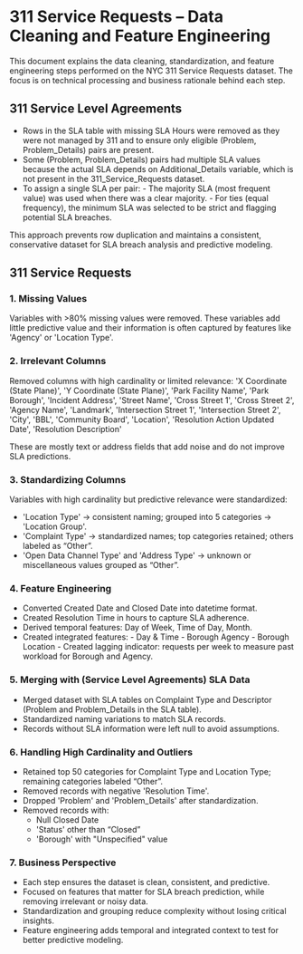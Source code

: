 # 311 Service Requests – Data Cleaning and Feature Engineering
This document explains the data cleaning, standardization, and feature engineering steps performed on the NYC 311 Service Requests dataset. The focus is on technical processing and business rationale behind each step.

## 311 Service Level Agreements 
- Rows in the SLA table with missing SLA Hours were removed as they were not managed by 311 and to ensure only eligible (Problem, Problem_Details) pairs are present.
- Some (Problem, Problem_Details) pairs had multiple SLA values because the actual SLA depends on Additional_Details variable, which is not present in the 311_Service_Requests dataset.
- To assign a single SLA per pair:
      - The majority SLA (most frequent value) was used when there was a clear majority.
      - For ties (equal frequency), the minimum SLA was selected to be strict and flagging potential SLA breaches.

This approach prevents row duplication and maintains a consistent, conservative dataset for SLA breach analysis and predictive modeling.

## 311 Service Requests
### 1. Missing Values
Variables with >80% missing values were removed. These variables add little predictive value and their information is often captured by features like 'Agency' or 'Location Type'.

### 2. Irrelevant Columns
Removed columns with high cardinality or limited relevance:
'X Coordinate (State Plane)', 'Y Coordinate (State Plane)', 'Park Facility Name', 'Park Borough', 'Incident Address', 'Street Name', 'Cross Street 1', 'Cross Street 2', 'Agency Name', 'Landmark', 'Intersection Street 1', 'Intersection Street 2', 'City', 'BBL', 'Community Board', 'Location', 'Resolution Action Updated Date', 'Resolution Description'

These are mostly text or address fields that add noise and do not improve SLA predictions.

### 3. Standardizing Columns
Variables with high cardinality but predictive relevance were standardized:
- 'Location Type' → consistent naming; grouped into 5 categories → 'Location Group'.
- 'Complaint Type' → standardized names; top categories retained; others labeled as “Other”.
- 'Open Data Channel Type' and 'Address Type' → unknown or miscellaneous values grouped as “Other”.

### 4. Feature Engineering
- Converted Created Date and Closed Date into datetime format.
- Created Resolution Time in hours to capture SLA adherence.
- Derived temporal features: Day of Week, Time of Day, Month.
- Created integrated features:
       - Day & Time
       - Borough Agency
       - Borough Location
       - Created lagging indicator: requests per week to measure past workload for Borough and Agency.

### 5. Merging with (Service Level Agreements) SLA Data
- Merged dataset with SLA tables on Complaint Type and Descriptor (Problem and Problem_Details in the SLA table).
- Standardized naming variations to match SLA records.
- Records without SLA information were left null to avoid assumptions.

### 6. Handling High Cardinality and Outliers
- Retained top 50 categories for Complaint Type and Location Type; remaining categories labeled “Other”.
- Removed records with negative 'Resolution Time'.
- Dropped 'Problem' and 'Problem_Details' after standardization.
- Removed records with:
    - Null Closed Date
    - 'Status' other than “Closed”
    - 'Borough' with "Unspecified" value
      
### 7. Business Perspective
   
- Each step ensures the dataset is clean, consistent, and predictive.
- Focused on features that matter for SLA breach prediction, while removing irrelevant or noisy data.
- Standardization and grouping reduce complexity without losing critical insights.
- Feature engineering adds temporal and integrated context to test for better predictive modeling.
